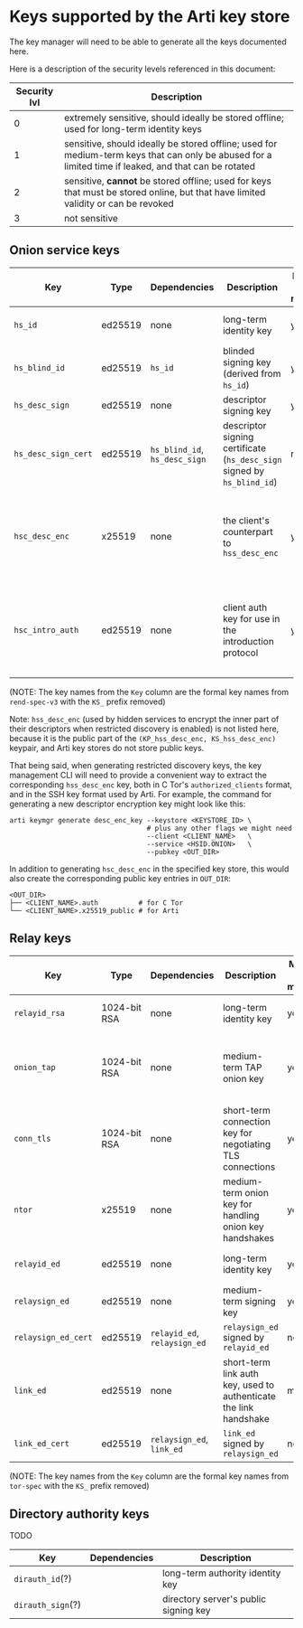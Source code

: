 # Keys supported by the Arti key store

The key manager will need to be able to generate all the keys documented here.

Here is a description of the security levels referenced in this document:

| Security lvl | Description                                                                                                                                          |
|--------------|------------------------------------------------------------------------------------------------------------------------------------------------------|
| 0            | extremely sensitive, should ideally be stored offline; used for long-term identity keys                                                              |
| 1            | sensitive, should ideally be stored offline; used for medium-term keys that can only be abused for a limited time if leaked, and that can be rotated |
| 2            | sensitive, **cannot** be stored offline; used for keys that must be stored online, but that have limited validity or can be revoked                  |
| 3            | not sensitive                                                                                                                                        |

## Onion service keys

| Key                 | Type    | Dependencies                  | Description                                                             | Managed by key manager? | Expected lifetime                                                         | Security lvl |
|---------------------|---------|-------------------------------|-------------------------------------------------------------------------|-------------------------|---------------------------------------------------------------------------|--------------|
| `hs_id`             | ed25519 | none                          | long-term identity key                                                  | yes                     | long-term/never rotated                                                   | 0            |
| `hs_blind_id`       | ed25519 | `hs_id`                       | blinded signing key (derived from `hs_id`)                              | yes                     | 1 time period                                                             | 1            |
| `hs_desc_sign`      | ed25519 | none                          | descriptor signing key                                                  | yes                     | 1 time period                                                             | 2            |
| `hs_desc_sign_cert` | ed25519 | `hs_blind_id`, `hs_desc_sign` | descriptor signing certificate (`hs_desc_sign` signed by `hs_blind_id`) | no                      | short-term (54h)                                                          | 3            |
| `hsc_desc_enc`      | x25519  | none                          | the client's counterpart to `hss_desc_enc`                              | yes                     | long-term/until the client rotates it/service revokes the client's access | 2            |
| `hsc_intro_auth`    | ed25519 | none                          | client auth key for use in the introduction protocol                    | yes                     | long-term/until the client rotates it/service revokes the client's access | 2            |

(NOTE: The key names from the `Key` column are the formal key names from
`rend-spec-v3` with the `KS_` prefix removed)

Note: `hss_desc_enc` (used by hidden services to encrypt the inner part of their
descriptors when restricted discovery is enabled) is not listed here, because it is the
public part of the `(KP_hss_desc_enc, KS_hss_desc_enc)` keypair, and Arti key
stores do not store public keys.

That being said, when generating restricted discovery keys, the key management CLI will
need to provide a convenient way to extract the corresponding `hss_desc_enc`
key, both in C Tor's `authorized_clients` format, and in the SSH key format used
by Arti. For example, the command for generating a new descriptor encryption key
might look like this:

```
arti keymgr generate desc_enc_key --keystore <KEYSTORE_ID> \
                                  # plus any other flags we might need
                                  --client <CLIENT_NAME>   \
                                  --service <HSID.ONION>   \
                                  --pubkey <OUT_DIR>
```

In addition to generating `hsc_desc_enc` in the specified key store, this would
also create the corresponding public key entries in `OUT_DIR`:

```
<OUT_DIR>
├── <CLIENT_NAME>.auth          # for C Tor
└── <CLIENT_NAME>.x25519_public # for Arti
```

## Relay keys

| Key                 | Type         | Dependencies                  | Description                                                             | Managed by key manager? | Expected lifetime                                                         | Security lvl |
|---------------------|--------------|-------------------------------|-------------------------------------------------------------------------|-------------------------|---------------------------------------------------------------------------|--------------|
| `relayid_rsa`       | 1024-bit RSA | none                          | long-term identity key                                                  | yes                     | long-term/never rotated                                                   | 0            |
| `onion_tap`         | 1024-bit RSA | none                          | medium-term TAP onion key                                               | yes                     | at least 1 week; see 2.1.1. Server descriptor format (`dir-spec.txt`)     | 2            |
| `conn_tls`          | 1024-bit RSA | none                          | short-term connection key for negotiating TLS connections               | yes                     | at most 1 day; see 1.1 Keys and names (`tor-spec.txt`)                    | 2            |
| `ntor`              | x25519       | none                          | medium-term onion key for handling onion key handshakes                 | yes                     | at least 1 week; see 2.1.1. Server descriptor format (`dir-spec.txt`)     | 2            |
| `relayid_ed`        | ed25519      | none                          | long-term identity key                                                  | yes                     | long-term/never rotated                                                   | 0            |
| `relaysign_ed`      | ed25519      | none                          | medium-term signing key                                                 | yes                     | medium-term/rotated periodically                                          | 2            |
| `relaysign_ed_cert` | ed25519      | `relayid_ed`, `relaysign_ed`  | `relaysign_ed` signed by `relayid_ed`                                   | no                      | same lifetime as `relaysign_ed`                                           | 3            |
| `link_ed`           | ed25519      | none                          | short-term link auth key, used to authenticate the link handshake       | maybe                   | regenerated "frequently"                                                  | 2            |
| `link_ed_cert`      | ed25519      | `relaysign_ed`, `link_ed`     | `link_ed` signed by `relaysign_ed`                                      | no                      | same lifetime as `link_ed`                                                | 3            |

(NOTE: The key names from the `Key` column are the formal key names from
`tor-spec` with the `KS_` prefix removed)


## Directory authority keys

TODO

| Key                 | Dependencies                  | Description                                                             |
|---------------------|-------------------------------|-------------------------------------------------------------------------|
| `dirauth_id`(?)     |                               | long-term authority identity key                                        |
| `dirauth_sign`(?)   |                               | directory server's public signing key                                   |

